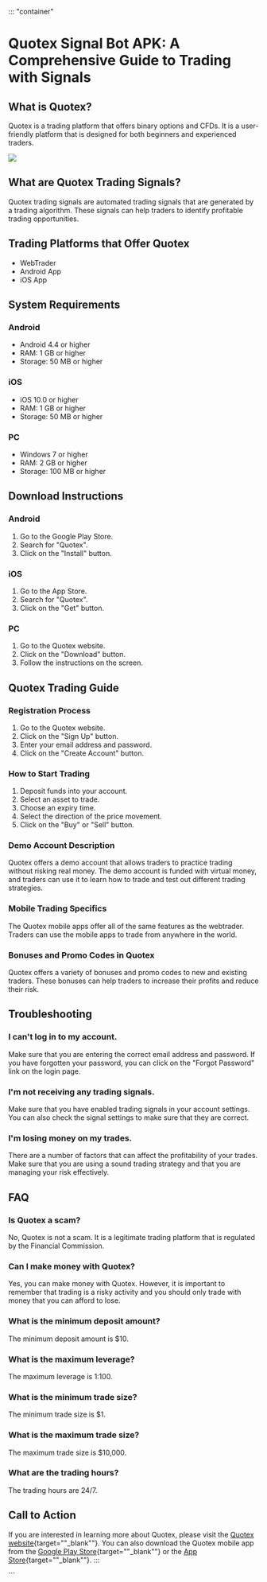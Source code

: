::: \"container\"
# Quotex Signal Bot APK: A Comprehensive Guide to Trading with Signals

## What is Quotex?

Quotex is a trading platform that offers binary options and CFDs. It is
a user-friendly platform that is designed for both beginners and
experienced traders.

[![](https://static.quotex.io/files/8_en/300_250.jpg)](https://traff.sbs/brokerqxsignupf)

## What are Quotex Trading Signals?

Quotex trading signals are automated trading signals that are generated
by a trading algorithm. These signals can help traders to identify
profitable trading opportunities.

## Trading Platforms that Offer Quotex

-   WebTrader
-   Android App
-   iOS App

## System Requirements

### Android

-   Android 4.4 or higher
-   RAM: 1 GB or higher
-   Storage: 50 MB or higher

### iOS

-   iOS 10.0 or higher
-   RAM: 1 GB or higher
-   Storage: 50 MB or higher

### PC

-   Windows 7 or higher
-   RAM: 2 GB or higher
-   Storage: 100 MB or higher

## Download Instructions

### Android

1.  Go to the Google Play Store.
2.  Search for "Quotex".
3.  Click on the "Install" button.

### iOS

1.  Go to the App Store.
2.  Search for "Quotex".
3.  Click on the "Get" button.

### PC

1.  Go to the Quotex website.
2.  Click on the "Download" button.
3.  Follow the instructions on the screen.

## Quotex Trading Guide

### Registration Process

1.  Go to the Quotex website.
2.  Click on the "Sign Up" button.
3.  Enter your email address and password.
4.  Click on the "Create Account" button.

### How to Start Trading

1.  Deposit funds into your account.
2.  Select an asset to trade.
3.  Choose an expiry time.
4.  Select the direction of the price movement.
5.  Click on the "Buy" or "Sell" button.

### Demo Account Description

Quotex offers a demo account that allows traders to practice trading
without risking real money. The demo account is funded with virtual
money, and traders can use it to learn how to trade and test out
different trading strategies.

### Mobile Trading Specifics

The Quotex mobile apps offer all of the same features as the webtrader.
Traders can use the mobile apps to trade from anywhere in the world.

### Bonuses and Promo Codes in Quotex

Quotex offers a variety of bonuses and promo codes to new and existing
traders. These bonuses can help traders to increase their profits and
reduce their risk.

## Troubleshooting

### I can\'t log in to my account.

Make sure that you are entering the correct email address and password.
If you have forgotten your password, you can click on the "Forgot
Password" link on the login page.

### I\'m not receiving any trading signals.

Make sure that you have enabled trading signals in your account
settings. You can also check the signal settings to make sure that they
are correct.

### I\'m losing money on my trades.

There are a number of factors that can affect the profitability of your
trades. Make sure that you are using a sound trading strategy and that
you are managing your risk effectively.

## FAQ

### Is Quotex a scam?

No, Quotex is not a scam. It is a legitimate trading platform that is
regulated by the Financial Commission.

### Can I make money with Quotex?

Yes, you can make money with Quotex. However, it is important to
remember that trading is a risky activity and you should only trade with
money that you can afford to lose.

### What is the minimum deposit amount?

The minimum deposit amount is \$10.

### What is the maximum leverage?

The maximum leverage is 1:100.

### What is the minimum trade size?

The minimum trade size is \$1.

### What is the maximum trade size?

The maximum trade size is \$10,000.

### What are the trading hours?

The trading hours are 24/7.

## Call to Action

If you are interested in learning more about Quotex, please visit the
[Quotex
website](\%22https://traff.sbs/brokerqxsignup\%22){target=""_blank""}.
You can also download the Quotex mobile app from the [Google Play
Store](\%22https://traff.sbs/brokerqxsignup\%22){target=""_blank""}
or the [App
Store](\%22https://traff.sbs/brokerqxsignup\%22){target=""_blank""}.
:::

\`\`\`

